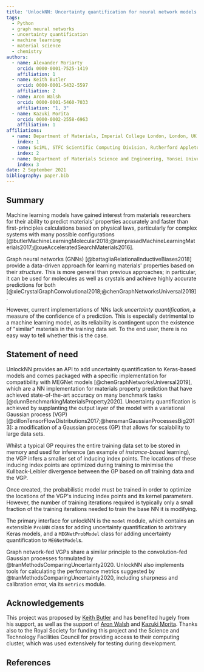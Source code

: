 ```yaml
---
title: 'UnlockNN: Uncertainty quantification for neural network models of chemical systems'
tags:
  - Python
  - graph neural networks
  - uncertainty quantification
  - machine learning
  - material science
  - chemistry
authors:
  - name: Alexander Moriarty
    orcid: 0000-0001-7525-1419
    affiliation: 1
  - name: Keith Butler
    orcid: 0000-0001-5432-5597
    affiliation: 2
  - name: Aron Walsh
    orcid: 0000-0001-5460-7033
    affiliation: "1, 3"
  - name: Kazuki Morita
    orcid: 0000-0002-2558-6963
    affiliation: 1
affiliations:
  - name: Department of Materials, Imperial College London, London, UK
    index: 1
  - name: SciML, STFC Scientific Computing Division, Rutherford Appleton Laboratories, UK
    index: 2
  - name: Department of Materials Science and Engineering, Yonsei University, Seoul, Korea
    index: 3
date: 2 September 2021
bibliography: paper.bib
---
```


## Summary

Machine learning models have gained interest from materials researchers for
their ability to predict materials' properties accurately and faster than
first-principles calculations based on physical laws, particularly for complex
systems with many possible configurations
[@butlerMachineLearningMolecular2018;@ramprasadMachineLearningMaterials2017;@xueAcceleratedSearchMaterials2016].

Graph neural networks (GNNs) [@battagliaRelationalInductiveBiases2018] provide a
data-driven approach for learning materials' properties based on their
_structure_. This is more general than previous approaches; in particular, it
can be used for molecules as well as crystals and achieve highly accurate
predictions for both
[@xieCrystalGraphConvolutional2018;@chenGraphNetworksUniversal2019].

However, current implementations of NNs lack _uncertainty quantification_, a
measure of the confidence of a prediction. This is especially detrimental to a
machine learning model, as its reliability is contingent upon the existence of
"similar" materials in the training data set. To the end user, there is no easy
way to tell whether this is the case.

## Statement of need

UnlockNN provides an API to add uncertainty quantification to Keras-based
models and comes packaged with a specific implementation for compatibility with
MEGNet models [@chenGraphNetworksUniversal2019], which are a NN implementation
for materials property prediction that have achieved state-of-the-art accuracy
on many benchmark tasks [@dunnBenchmarkingMaterialsProperty2020]. Uncertainty
quantification is achieved by supplanting the output layer of the model with a
variational Gaussian process (VGP)
[@dillonTensorFlowDistributions2017;@hensmanGaussianProcessesBig2013]: a
modification of a Gaussian process (GP) that allows for scalability to large
data sets.

Whilst a typical GP requires the entire training data set to be stored in memory
and used for inference (an example of _instance-based_ learning), the VGP infers
a smaller set of inducing index points. The locations of these inducing index
points are optimized during training to minimise the Kullback-Leibler divergence
between the GP based on _all_ training data and the VGP.

Once created, the probabilistic model must be trained in order to optimize the
locations of the VGP's inducing index points and its kernel parameters. However,
the number of training iterations required is typically only a small fraction of
the training iterations needed to train the base NN it is modifying.

The primary interface for unlockNN is the `model` module, which contains an
extensible `ProbNN` class for adding uncertainty quantification to arbitrary
Keras models, and a `MEGNetProbModel` class for adding uncertainty
quantification to `MEGNetModel`s. 

Graph network-fed VGPs share a similar principle to the convolution-fed Gaussian
processes formulated by @tranMethodsComparingUncertainty2020. UnlockNN also
implements tools for calculating the performance metrics suggested by
@tranMethodsComparingUncertainty2020, including sharpness and calibration error,
via its `metrics` module.

## Acknowledgements

This project was proposed by [Keith Butler](https://github.com/keeeto) and has
benefited hugely from his support, as well as the support of [Aron
Walsh](https://wmd-group.github.io/) and [Kazuki
Morita](https://github.com/KazMorita). Thanks also to the Royal Society for
funding this project and the Science and Technology Facilities Council for
providing access to their computing cluster, which was used extensively for
testing during development.

## References
